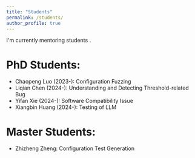 ```yaml
---
title: "Students"
permalink: /students/
author_profile: true
---
```


I'm currently mentoring students . 

PhD Students:
======

* Chaopeng Luo (2023-): Configuration Fuzzing
* Liqian Chen (2024-): Understanding and Detecting Threshold-related Bug
* Yifan Xie (2024-): Software Compatibility Issue
* Xiangbin Huang (2024-): Testing of LLM

Master Students:
======

* Zhizheng Zheng: Configuration Test Generation